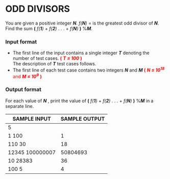 # ODD DIVISORS
You are given a positive integer ***N***.
*f(**N**)* = is the greatest odd divisor of ***N***.
Find the sum  **(** *f(**1**)* + *f(**2**)* . . . + *f(**N**)* **)** %***M***.

### Input format
 - The first line of the input contains a single integer ***T*** denoting the number of test cases. <font color=red>**(** ***T &le; 100*** **)**</font><br>The description of ***T***  test cases follows.
 - The first line of each test case contains two integers ***N*** and ***M*** <font color=red>**(** ***N &le; 10<sup>18</sup>*** and  ***M &le; 10<sup>9</sup>*** **)**</font>


### Output format
For each value of ***N*** ,  print the value of **(** *f(**1**)* + *f(**2**)* . . . + *f(**N**)* **)** %***M*** in a separate line.

|SAMPLE INPUT| SAMPLE OUTPUT |
|--|--|
|5||
|1 100|1|
|110 30|18|
|12345 100000007|50804693|
|10 28383|36|
|100 5|4|
